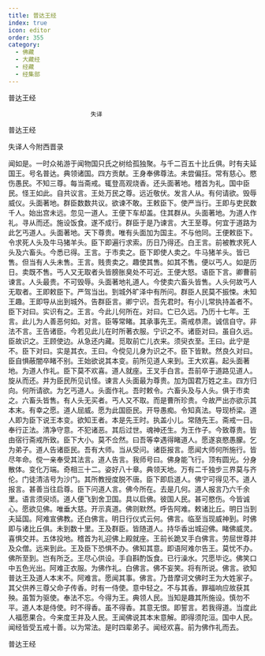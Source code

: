 ```yaml
---
title: 普达王经
index: true
icon: editor
order: 355
category:
  - 佛藏
  - 大藏经
  - 经藏
  - 经集部
---
```


  普达王经  

                        　　失译  

普达王经  

失译人今附西晋录  

闻如是。一时众祐游于闻物国只氏之树给孤独聚。与千二百五十比丘俱。时有夫延国王。号名普达。典领诸国。四方贡献。王身奉佛尊法。未尝偏抂。常有慈心。愍伤愚民。不知三尊。每当斋戒。辄登高观烧香。还头面著地。稽首为礼。国中臣民。怪王如此。自共议言。王处万民之尊。远近敬伏。发言人从。有何请欲。毁辱威仪。头面著地。群臣数数共议。欲谏不敢。王敕臣下。使严当行。王即与吏民数千人。始出宫未远。忽见一道人。王便下车却盖。住其群从。头面著地。为道人作礼。寻从而还。施设饭食。遂不成行。群臣于是乃谏言。大王至尊。何宜于道路为此乞丐道人。头面著地。天下尊贵。唯有头面加为国主。不与他同。王便敕臣下。令求死人头及牛马猪羊头。臣下即遍行求索。历日乃得还。白王言。前被教求死人头及六畜头。今悉已得。王言。于市卖之。臣下即使人卖之。牛马猪羊头。皆已售。但当有人头未售。王言。贱贵卖之。趣使其售。如其不售。便以丐人。如是历日。卖既不售。丐人又无取者头皆膀胀臭处不可近。王便大怒。语臣下言。卿曹前谏言。人头最贵。不可毁辱。头面著地礼道人。今使卖六畜头皆售。人头何故丐人无取者。王即敕臣下。严驾当出。到城外旷泽中有所问。群臣人民莫不振悚。未知王趣。王即导从出到城外。告群臣言。卿宁识。吾先君时。有小儿常执持盖者不。臣下对曰。实识有之。王言。今此儿何所在。对曰。亡已久远。乃历十七年。王言。此儿为人善恶何如。对言。臣等常睹。其承事先王。斋戒恭肃。诚信自守。非法不言。王告诸臣。今若见此儿在时所著衣服。宁识之不。诸臣对曰。虽自久远。臣故识之。王顾使边。从急还内藏。觅取前亡儿衣来。须臾衣至。王曰。此宁是不。臣下对曰。实是其衣。王曰。今傥见儿身为识之不。臣下皆默。然良久对曰。臣自惧蔽闇卒睹不别。王始欲说其本变。前所见道人来到。王大欢喜。起头面著地。为道人作礼。臣下莫不欢喜。道人就座。王叉手白言。吾前卒于道路见道人。旋从而还。并为臣民所见讥怪。谏言人头面最为尊贵。加为国君万姓之主。四方归向。何所请欲。为乞丐道人。头面作礼。吾时敕令。六畜头及与人头。俱于市卖之。六畜头皆售。有人头无买者。丐人又不取。而是曹所珍贵。今故严出亦欲示其本末。有幸之愿。道人屈威。愿为此国臣民。开导愚痴。令知真法。导现桥梁。道人即为臣下说王本变。欲知王者。本是先王时。执盖小儿。常随先王。斋戒一日。奉行正法。清净守意。不犯诸恶。其后过世。魂神还生。为王作子。今致尊贵。皆由宿行斋戒所致。臣下大小。莫不佥然。曰吾等幸遇得睹道人。愿遂哀愍愚朦。乞为弟子。道人告诸臣民。吾有大师。当从受问。诸臣报言。愿闻大师何所施行。皆尽年命。傥一亲奉受其法言。道人告言。我师号曰。佛身能飞行。顶有圆光。分身散体。变化万端。奇相三十二。姿好八十章。典领天地。万有二千独步三界莫与齐伦。门徒清洁号为沙门。其所教授度脱不唐。臣下即启道人。佛宁可得见不。道人报言。甚善当往启尊。臣下问道人言。佛今所在。去是几何。道人报言乃六千余里。语言须臾顷。道人便飞到舍卫国。具以启佛。彼国人民。甚可愍伤。今皆诚心。愿欲见佛。唯垂大慈。开示真道。佛则默然。呼告阿难。敕诸比丘。明日当到夫延国。阿难宣佛教。还白佛言。明日行仪式云何。佛言。临至当现威神到。时佛即与诸比丘俱。未到数十里。王及群臣。皆随道人。持华香出城迎佛。睹佛威灵。喜惧交并。五体投地。稽首为礼迎佛上殿就座。王前长跪叉手白佛言。劳屈世尊并及众僧。远来到此。王及臣下恐惧不办。佛知其意。即语阿难尔告王。莫忧不办。佛所至到。岂有所乏。王尽心供设。手自斟酌饭食。已行澡水。咒愿毕讫。佛笑口中五色光出。阿难正衣服。为佛作礼。白佛言。佛不妄笑。将有所说。佛言。欲知普达王及道人本末不。阿难言。愿闻其事。佛言。乃昔摩诃文佛时王为大姓家子。其父供养三尊父命子传香。时有一侍使。意中轻之。不与其香。罪福响应故获其殃。虽暂为驱使。奉法不忘。今得为王。典领人民。当知是趣其所施设。慎勿不平。道人本是侍使。时不得香。虽不得香。其意无恨。即誓言。若我得道。当度此人福愿果合。今来度王并及人民。王闻佛说其本末意解。即得须陀洹。国中人民。闻经皆受五戒十善。以为常法。是时四辈弟子。闻经欢喜。前为佛作礼而去。  

普达王经  
